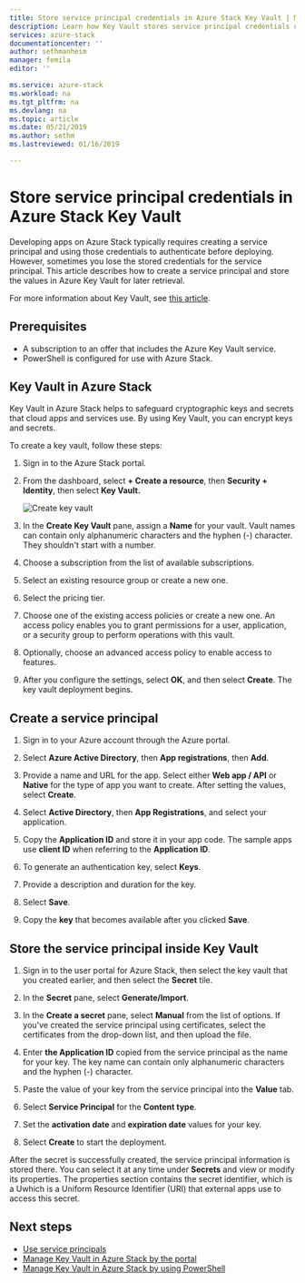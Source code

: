 ```yaml
---
title: Store service principal credentials in Azure Stack Key Vault | Microsoft Docs
description: Learn how Key Vault stores service principal credentials on Azure Stack
services: azure-stack
documentationcenter: ''
author: sethmanheim
manager: femila
editor: ''

ms.service: azure-stack
ms.workload: na
ms.tgt_pltfrm: na
ms.devlang: na
ms.topic: article
ms.date: 05/21/2019
ms.author: sethm
ms.lastreviewed: 01/16/2019

---
```


# Store service principal credentials in Azure Stack Key Vault

Developing apps on Azure Stack typically requires creating a service principal and using those credentials to authenticate before deploying. However, sometimes you lose the stored credentials for the service principal. This article describes how to create a service principal and store the values in Azure Key Vault for later retrieval.

For more information about Key Vault, see [this article](azure-stack-key-vault-intro.md).

## Prerequisites

- A subscription to an offer that includes the Azure Key Vault service.
- PowerShell is configured for use with Azure Stack.

## Key Vault in Azure Stack

Key Vault in Azure Stack helps to safeguard cryptographic keys and secrets that cloud apps and services use. By using Key Vault, you can encrypt keys and secrets.

To create a key vault, follow these steps:

1. Sign in to the Azure Stack portal.

2. From the dashboard, select **+ Create a resource**, then **Security + Identity**, then select **Key Vault.**

   ![Create key vault](media/azure-stack-key-vault-store-credentials/create-key-vault.png)

3. In the **Create Key Vault** pane, assign a **Name** for your vault. Vault names can contain only alphanumeric characters and the hyphen (-) character. They shouldn't start with a number.

4. Choose a subscription from the list of available subscriptions.

5. Select an existing resource group or create a new one.

6. Select the pricing tier.

7. Choose one of the existing access policies or create a new one. An access policy enables you to grant permissions for a user, application, or a security group to perform operations with this vault.

8. Optionally, choose an advanced access policy to enable access to features.

9. After you configure the settings, select **OK**, and then select **Create**. The key vault deployment begins.

## Create a service principal

1. Sign in to your Azure account through the Azure portal.

2. Select **Azure Active Directory**, then **App registrations**, then **Add**.

3. Provide a name and URL for the app. Select either **Web app / API** or **Native** for the type of app you want to create. After setting the values, select **Create**.

4. Select **Active Directory**, then **App Registrations**, and select your application.

5. Copy the **Application ID** and store it in your app code. The sample apps use **client ID** when referring to the **Application ID**.

6. To generate an authentication key, select **Keys**.

7. Provide a description and duration for the key.

8. Select **Save**.

9. Copy the **key** that becomes available after you clicked **Save**.

## Store the service principal inside Key Vault

1. Sign in to the user portal for Azure Stack, then select the key vault that you created earlier, and then select the **Secret** tile.

2. In the **Secret** pane, select **Generate/Import**.

3. In the **Create a secret** pane, select **Manual** from the list of options. If you've created the service principal using certificates, select the certificates from the drop-down list, and then upload the file.

4. Enter **the Application ID** copied from the service principal as the name for your key. The key name can contain only alphanumeric characters and the hyphen (-) character.

5. Paste the value of your key from the service principal into the **Value** tab.

6. Select **Service Principal** for the **Content type**.

7. Set the **activation date** and **expiration date** values for your key.

8. Select **Create** to start the deployment.

After the secret is successfully created, the service principal information is stored there. You can select it at any time under **Secrets** and view or modify its properties. The properties section contains the secret identifier, which is a Uwhich is a Uniform Resource Identifier (URI) that external apps use to access this secret.

## Next steps

- [Use service principals](azure-stack-create-service-principals.md)
- [Manage Key Vault in Azure Stack by the portal](azure-stack-key-vault-manage-portal.md)  
- [Manage Key Vault in Azure Stack by using PowerShell](azure-stack-key-vault-manage-powershell.md)